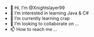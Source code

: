 - 👋 Hi, I’m @Xnightslayer99
- 👀 I’m interested in learning Java & C#
- 🌱 I’m currently learning crap
- 💞️ I’m looking to collaborate on ...
- 📫 How to reach me ...

<!---
Xnightslayer99/Xnightslayer99 is a ✨ special ✨ repository because its `README.md` (this file) appears on your GitHub profile.
You can click the Preview link to take a look at your changes.
--->
